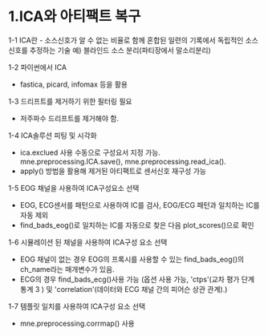 # 1.ICA와 아티팩트 복구
  1-1 ICA란
    - 소스신호가 알 수 없는 비율로 함께 혼합된 일련의 기록에서 독립적인 소스 신호를 추정하는 기술 예) 블라인드 소스 분리(파티장에서 말소리분리)
   
  1-2 파이썬에서 ICA
   - fastica, picard, infomax 등을 활용
   
  1-3 드리프트를 제거하기 위한 필터링 필요
   - 저주파수 드리프트를 제거해야 함. 
   
  1-4 ICA솔루션 피팅 및 시각화
   - ica.exclued 사용 수동으로 구성요서 지정 가능.  mne.preprocessing.ICA.save(), mne.preprocessing.read_ica().
   - apply() 방법을 활용해 제거된 아티팩트로 센서신호 재구성 가능
   
  1-5 EOG 채널을 사용하여 ICA구성요소 선택
   - EOG, ECG센서를 패턴으로 사용하여 IC를 검사, EOG/ECG 패턴과 일치하는 IC를 자동 제외
   - find_bads_eog()로 일치하는 IC를 자동으로 찾은 다음  plot_scores()으로 확인 
    
  1-6 시뮬레이션 된 채널을 사용하여 ICA구성 요소 선택
   - EOG 채널이 없는 경우 EOG의 프록시를 사용할 수 있는  find_bads_eog()의 ch_name라는 매개변수가 있음.
   - ECG의 경우  find_bads_ecg()사용 가능 (옵션 사용 가능, 'ctps'(교차 평가 단계 통계 3 ) 및 'correlation'(데이터와 ECG 채널 간의 피어슨 상관 관계).)
   
  1-7 템플릿 일치를 사용하여 ICA구성 요소 선택
   - mne.preprocessing.corrmap() 사용 
